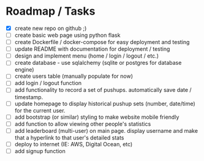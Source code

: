 # Roadmap / Tasks

- [x] create new repo on github ;)
- [ ] create basic web page using python flask
- [ ] create Dockerfile / docker-compose for easy deployment and testing
- [ ] update README with documentation for deployment / testing
- [ ] design and implement menu (home / login / logout / etc.)
- [ ] create database - use sqlalchemy (sqlite or postgres for database engine)
- [ ] create users table (manually populate for now)
- [ ] add login / logout function
- [ ] add functionality to record a set of pushups. automatically save date / timestamp.
- [ ] update homepage to display historical pushup sets (number, date/time) for the current user.
- [ ] add bootstrap (or similar) styling to make website mobile friendly
- [ ] add function to allow viewing other people's statistics
- [ ] add leaderboard (multi-user) on main page. display username and make that a hyperlink to that user's detailed stats
- [ ] deploy to internet (IE: AWS, Digital Ocean, etc)
- [ ] add signup function